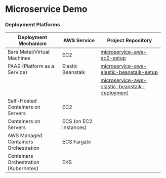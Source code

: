 # Microservice Demo

### Deployment Platforms

| Deployment Mechanism                    | AWS Service           | Project Repository  |
| --------------------------------------- | --------------------- | --------------------|
| Bare Metal/Virtual Machines             | EC2                   | [microservice-aws-ec2-setup](https://github.com/colinbut/microservice-aws-ec2-setup.git)                                                |
| PAAS (Platform as a Service)            | Elastic Beanstalk     | [microservice-aws-elastic-beanstalk-setup](https://github.com/colinbut/microservice-aws-elastic-beanstalk-setup.git)                    |
|                                         |                       | [microservice-aws-elastic-beanstalk-deployment](https://github.com/colinbut/microservice-aws-elastic-beanstalk-deployment.git)          |
| Self-Hosted Containers on Servers       | EC2                   |                     |
| Containers on Servers                   | ECS (on EC2 instances)|                     |
| AWS Managed Containers Orchestration    | ECS Fargate           |                     |
| Containers Orchestration (Kubernetes)   | EKS                   |                     |
